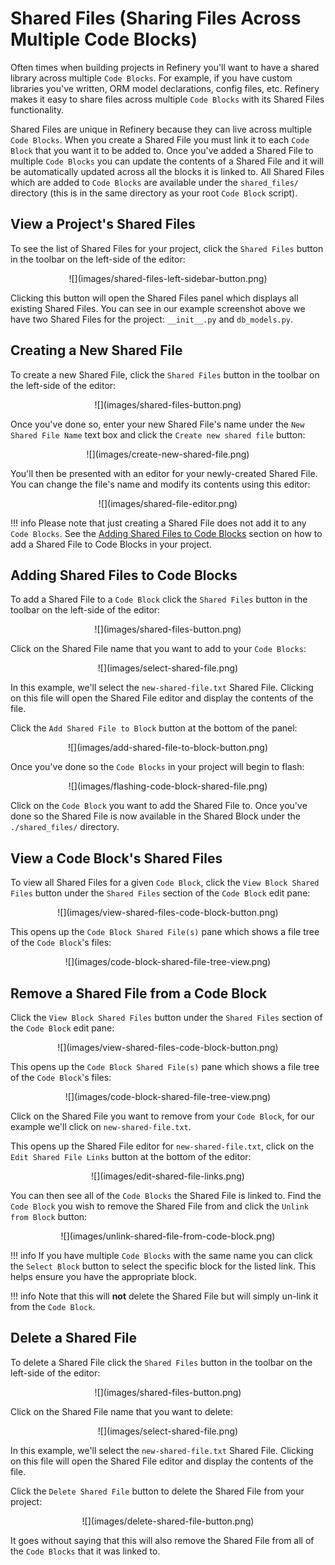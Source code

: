 # Shared Files (Sharing Files Across Multiple Code Blocks)

Often times when building projects in Refinery you'll want to have a shared library across multiple `Code Blocks`. For example, if you have custom libraries you've written, ORM model declarations, config files, etc. Refinery makes it easy to share files across multiple `Code Blocks` with its Shared Files functionality.

Shared Files are unique in Refinery because they can live across multiple `Code Blocks`. When you create a Shared File you must link it to each `Code Block` that you want it to be added to. Once you've added a Shared File to multiple `Code Blocks` you can update the contents of a Shared File and it will be automatically updated across all the blocks it is linked to. All Shared Files which are added to `Code Blocks` are available under the `shared_files/` directory (this is in the same directory as your root `Code Block` script).

## View a Project's Shared Files

To see the list of Shared Files for your project, click the `Shared Files` button in the toolbar on the left-side of the editor:

<center>
	![](images/shared-files-left-sidebar-button.png)
</center>

Clicking this button will open the Shared Files panel which displays all existing Shared Files. You can see in our example screenshot above we have two Shared Files for the project: `__init__.py` and `db_models.py`.

## Creating a New Shared File

To create a new Shared File, click the `Shared Files` button in the toolbar on the left-side of the editor:

<center>
	![](images/shared-files-button.png)
</center>

Once you've done so, enter your new Shared File's name under the `New Shared File Name` text box and click the `Create new shared file` button:

<center>
	![](images/create-new-shared-file.png)
</center>

You'll then be presented with an editor for your newly-created Shared File. You can change the file's name and modify its contents using this editor:

<center>
	![](images/shared-file-editor.png)
</center>

!!! info
	Please note that just creating a Shared File does not add it to any `Code Blocks`. See the [Adding Shared Files to Code Blocks](#adding-shared-files-to-code-blocks) section on how to add a Shared File to Code Blocks in your project.

## Adding Shared Files to Code Blocks

To add a Shared File to a `Code Block` click the `Shared Files` button in the toolbar on the left-side of the editor:

<center>
	![](images/shared-files-button.png)
</center>

Click on the Shared File name that you want to add to your `Code Blocks`:

<center>
	![](images/select-shared-file.png)
</center>

In this example, we'll select the `new-shared-file.txt` Shared File. Clicking on this file will open the Shared File editor and display the contents of the file.

Click the `Add Shared File to Block` button at the bottom of the panel:

<center>
	![](images/add-shared-file-to-block-button.png)
</center>

Once you've done so the `Code Blocks` in your project will begin to flash:

<center>
	![](images/flashing-code-block-shared-file.png)
</center>

Click on the `Code Block` you want to add the Shared File to. Once you've done so the Shared File is now available in the Shared Block under the `./shared_files/` directory.

## View a Code Block's Shared Files

To view all Shared Files for a given `Code Block`, click the `View Block Shared Files` button under the `Shared Files` section of the `Code Block` edit pane:

<center>
	![](images/view-shared-files-code-block-button.png)
</center>

This opens up the `Code Block Shared File(s)` pane which shows a file tree of the `Code Block`'s files:

<center>
	![](images/code-block-shared-file-tree-view.png)
</center>

## Remove a Shared File from a Code Block

Click the `View Block Shared Files` button under the `Shared Files` section of the `Code Block` edit pane:

<center>
	![](images/view-shared-files-code-block-button.png)
</center>

This opens up the `Code Block Shared File(s)` pane which shows a file tree of the `Code Block`'s files:

<center>
	![](images/code-block-shared-file-tree-view.png)
</center>

Click on the Shared File you want to remove from your `Code Block`, for our example we'll click on `new-shared-file.txt`.

This opens up the Shared File editor for `new-shared-file.txt`, click on the `Edit Shared File Links` button at the bottom of the editor:

<center>
	![](images/edit-shared-file-links.png)
</center>

You can then see all of the `Code Blocks` the Shared File is linked to. Find the `Code Block` you wish to remove the Shared File from and click the `Unlink from Block` button:

<center>
	![](images/unlink-shared-file-from-code-block.png)
</center>

!!! info
	If you have multiple `Code Blocks` with the same name you can click the `Select Block` button to select the specific block for the listed link. This helps ensure you have the appropriate block.

!!! info
	Note that this will **not** delete the Shared File but will simply un-link it from the `Code Block`.

## Delete a Shared File

To delete a Shared File click the `Shared Files` button in the toolbar on the left-side of the editor:

<center>
	![](images/shared-files-button.png)
</center>

Click on the Shared File name that you want to delete:

<center>
	![](images/select-shared-file.png)
</center>

In this example, we'll select the `new-shared-file.txt` Shared File. Clicking on this file will open the Shared File editor and display the contents of the file.

Click the `Delete Shared File` button to delete the Shared File from your project:

<center>
	![](images/delete-shared-file-button.png)
</center>

It goes without saying that this will also remove the Shared File from all of the `Code Blocks` that it was linked to.